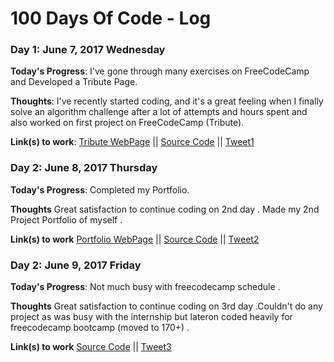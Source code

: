 # 100 Days Of Code - Log

### Day 1: June 7, 2017 Wednesday

**Today's Progress**: I've gone through many exercises on FreeCodeCamp and Developed a Tribute Page.

**Thoughts**: I've recently started coding, and it's a great feeling when I finally solve an algorithm challenge after a lot of attempts and hours spent and also worked on first project on FreeCodeCamp (Tribute).

**Link(s) to work**: [Tribute WebPage](https://codepen.io/harrypottero/pen/dRorWX) || [Source Code](https://github.com/harrypotter0/WebSummer/tree/master/TributePage) || [Tweet1](https://twitter.com/akashkandpal123/status/872829249245388800)


### Day 2: June 8, 2017 Thursday

**Today's Progress**: Completed my Portfolio.

**Thoughts** Great satisfaction to continue coding on 2nd day . Made my 2nd Project Portfolio of myself .

**Link(s) to work** [Portfolio WebPage](https://codepen.io/harrypottero/pen/awvEdm)
 || [Source Code](https://github.com/harrypotter0/WebSummer/tree/master/Portfolio) || [Tweet2](https://twitter.com/akashkandpal123/status/872828539988586496)


### Day 2: June 9, 2017 Friday

**Today's Progress**: Not much busy with freecodecamp schedule .

**Thoughts** Great satisfaction to continue coding on 3rd day .Couldn't do any project as was busy with the internship but lateron coded heavily for freecodecamp bootcamp (moved to 170+) .

**Link(s) to work** [Source Code](https://www.freecodecamp.com/challenges/local-scope-and-functions) || [Tweet3](https://twitter.com/akashkandpal123/status/873131328329457665)




